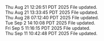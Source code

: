 Thu Aug 21 12:26:51 PDT 2025
File updated. <br />
Thu Aug 21 13:33:45 PDT 2025
File updated. <br />
Thu Aug 28 07:12:40 PDT 2025
File updated. <br />
Tue Sep  2 14:10:08 PDT 2025
File updated. <br />
Fri Sep  5 11:16:15 PDT 2025
File updated. <br />
Thu Sep 11 10:42:48 PDT 2025
File updated. <br />
